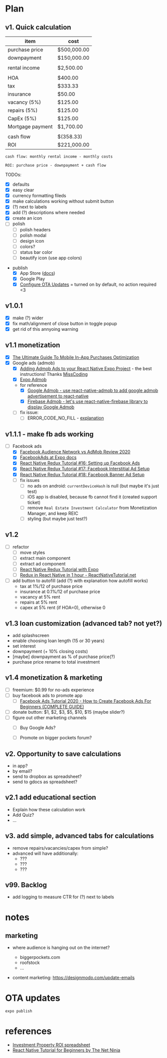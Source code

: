 # Plan

## v1. Quick calculation

| item | cost |
|------------|--------------|
| purchase price | $500,000.00 |
| downpayment | $150,000.00 |
| | |	
| rental income | $2,500.00 |
| | |
| HOA	             | $400.00 |
| tax	             | $333.33 |
| insurance	         | $50.00 |
| vacancy (5%)	     | $125.00 |
| repairs (5%)	     | $125.00 |
| CapEx (5%)	     | $125.00 |
| Mortgage payment	 | $1,700.00 |
| | |
| cash flow	 | $(358.33) |
| ROI	 | $221,000.00 |

`cash flow: monthly rental income - monthly costs`

`ROI: purchase price - downpayment + cash flow`

TODOs:
* [x] defaults
* [x] easy clear
* [x] currency formatting fileds
* [x] make calculations working without submit button
* [x] (?) next to labels
* [x] add (?) descriptions where needed
* [x] create an icon
* [ ] polish
    * [ ] polish headers
    * [ ] polish modal
    * [ ] design icon
    * [ ] colors?
    * [ ] status bar color
    * [ ] beautify icon (use app colors)
* publish
    * [x] App Store ([docs](https://docs.expo.io/distribution/building-standalone-apps/))
    * [x] Google Play
    * [x] [Configure OTA Updates](https://docs.expo.io/guides/configuring-ota-updates/) = turned on by default, no action required <3
 
## v1.0.1

* [x] make (?) wider
* [x] fix math/alignment of close button in toggle popup
* [x] get rid of this annyoing warning

## v1.1 monetization

* [x] [The Ultimate Guide To Mobile In-App Purchases Optimization](https://instabug.com/blog/mobile-in-app-purchases/)
* [x] Google ads (admob)
    * [x] [Adding Admob Ads to your React Native Expo Project](https://www.youtube.com/watch?v=aZOv_mxeu68) - the best instructions! Thanks [MissCoding](https://www.youtube.com/channel/UCwJWXcI12lhcorzG7Vrf2zw)
    * [x] [Expo Admob](https://docs.expo.io/versions/latest/sdk/admob/)
    * for reference
        * [x] [Google Admob - use react-native-admob to add google admob advertisement to react-native](https://dev-yakuza.github.io/en/react-native/react-native-admob/)
        * [x] [Firebase Admob - let's use react-native-firebase library to display Google Admob](https://dev-yakuza.github.io/en/react-native/react-native-firebase-admob/)
    * [ ] fix issue:
        * [ ] ERROR_CODE_NO_FILL - [explanation](https://support.google.com/admob/answer/3063564?hl=en&visit_id=637272716882814095-3053485040&rd=1)

## v1.1.1 - make fb ads working

* [ ] Facebook ads
    * [x] [Facebook Audience Network vs AdMob Review 2020](https://blognife.com/2017/10/23/facebook-audience-network-vs-admob-cpm-rates-payment-earnings-report/)
    * [x] [FacebookAds at Expo docs](https://docs.expo.io/versions/latest/sdk/facebook-ads/)
    * [x] [React Native Redux Tutorial #16: Setting up Facebook Ads](https://www.youtube.com/watch?v=pywOxaW0x6M&list=PL06z42zB6YZ-9CQDX015uaeqMcSErKbes&index=16)
    * [x] [React Native Redux Tutorial #17: Facebook Interstitial Ad Setup](https://www.youtube.com/watch?v=aUqAg2EdnD0&list=PL06z42zB6YZ-9CQDX015uaeqMcSErKbes&index=17)
    * [x] [React Native Redux Tutorial #18: Facebook Banner Ad Setup](https://www.youtube.com/watch?v=lHnH584JJZY&list=PL06z42zB6YZ-9CQDX015uaeqMcSErKbes&index=18)
    * [ ] fix issues
        * [ ] no ads on android: `currentDeviceHash` is null (but maybe it's just test)
        * [ ] iOS app is disabled, because fb cannot find it (created support ticket)
        * [ ] remove `Real Estate Investment Calculator` from Monetization Manager, and keep REIC
        * [ ] styling (but maybe just test?)

## v1.2

* [ ] refactor
    * [ ] move styles
    * [ ] extract main component
    * [ ] extract ad component
    * [ ] [React Native Redux Tutorial with Expo](https://www.youtube.com/watch?v=KHzc5PjFg0U&list=PL06z42zB6YZ-9CQDX015uaeqMcSErKbes)
    * [ ] [Redux in React Native in 1 hour - ReactNativeTutorial.net](https://www.youtube.com/watch?v=Hn2acItzQBk)
* [ ] add button to autofill (add (?) with explanation how autofill works)
    - tax at 1%/12 of purchase price
    - insurance at 0.1%/12 of purchase price
    - vacancy at 5% rent
    - repairs at 5% rent
    - capex at 5% rent (if HOA=0), otherwise 0

## v1.3 loan customization (advanced tab? not yet?)

- add splashscreen
- enable choosing loan length (15 or 30 years)
- set interest
- downpayment (+ 10% closing costs)
- [maybe] downpayment as % of purchase price(?)
- purchase price rename to total investment

## v1.4 monetization & marketing

* [ ] freemium: $0.99 for no-ads experience
* [ ] buy facebook ads to promote app
    * [ ] [Facebook Ads Tutorial 2020 - How to Create Facebook Ads For Beginners (COMPLETE GUIDE)](https://www.youtube.com/watch?v=1iZl0bCyDPQ)
* [ ] donate button: $1, $2, $3, $5, $10, $15 (maybe slider?)
* [ ] figure out other marketing channels
    * [ ] Buy Google Ads?
    * [ ] Promote on bigger pockets forum?


## v2. Opportunity to save calculations

- in app?
- by email?    
- send to dropbox as spreadsheet?
- send to gdocs as spreadsheet?

## v2.1 add educational section

- Explain how these calculation work
- Add Quiz?
- ...

## v3. add simple, advanced tabs for calculations

- remove repairs/vacancies/capex from simple?
- advanced will have additionally:
    * ???
    * ???
    * ???

## v99. Backlog

- add logging to measure CTR for (?) next to labels

# notes

## marketing

* where audience is hanging out on the internet?
    + biggerpockets.com
    + roofstock
    + ...

* content marketing: https://designmodo.com/update-emails

# OTA updates

`expo publish`

# references

* [Investment Property ROI spreadsheet](https://docs.google.com/spreadsheets/d/1s7BwjC9fE213bOYVq2m0GkjBO1o4IVzl9MDPqR6a9vo/edit#gid=1795265665)
* [React Native Tutorial for Beginners by The Net Ninja](https://www.youtube.com/watch?v=ur6I5m2nTvk&list=PL4cUxeGkcC9ixPU-QkScoRBVxtPPzVjrQ)